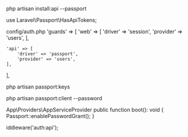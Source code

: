 php artisan install:api --passport


use Laravel\Passport\HasApiTokens;


config/auth.php
'guards' => [
    'web' => [
        'driver' => 'session',
        'provider' => 'users',
    ],
 
    'api' => [
        'driver' => 'passport',
        'provider' => 'users',
    ],
],


php artisan passport:keys


php artisan passport:client --password


App\Providers\AppServiceProvider
public function boot(): void
{
    Passport::enablePasswordGrant();
}

iddleware('auth:api');